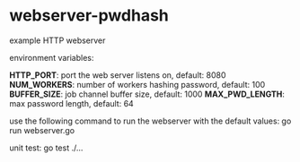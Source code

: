 # webserver-pwdhash
example HTTP webserver 

environment variables:

**HTTP_PORT**: port the web server listens on, default: 8080
**NUM_WORKERS**: number of workers hashing password, default: 100
**BUFFER_SIZE**: job channel buffer size, default: 1000 
**MAX_PWD_LENGTH**: max password length, default: 64

use the following command to run the webserver with the default values:
go run webserver.go

unit test:
go test ./...

